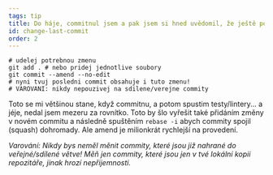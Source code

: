 ```yaml
---
tags: tip
title: Do háje, commitnul jsem a pak jsem si hned uvědomil, že ještě potřebuji udělat jednu malou změnu!
id: change-last-commit
order: 2
---
```


```git
# udelej potrebnou zmenu
git add . # nebo pridej jednotlive soubory
git commit --amend --no-edit
# nyni tvuj posledni commit obsahuje i tuto zmenu!
# VAROVANI: nikdy nepouzivej na sdilene/verejne commity
```

Toto se mi většinou stane, když commitnu, a potom spustim testy/lintery... a jéje, nedal jsem mezeru za rovnítko. Toto by šlo vyřešit také přidáním změny v novém commitu a následně spuštěním `rebase -i` abych commity spojil (squash) dohromady. Ale amend je milionkrát rychlejší na provedení. 

*Varování: Nikdy bys neměl měnit commity, které jsou již nahrané do veřejné/sdílené větve! Měň jen commity, které jsou jen v tvé lokální kopii repozitáře, jinak hrozí nepřijemnosti.*
